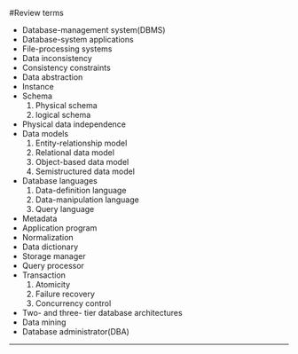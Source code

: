 #Review terms

- Database-management system(DBMS)
- Database-system applications
- File-processing systems
- Data inconsistency
- Consistency constraints
- Data abstraction
- Instance
- Schema
    1. Physical schema
    2. logical schema
- Physical data independence
- Data models
    1. Entity-relationship model
    2. Relational data model
    3. Object-based data model
    4. Semistructured data model
- Database languages
    1. Data-definition language
    2. Data-manipulation language
    3. Query language
- Metadata
- Application program
- Normalization
- Data dictionary
- Storage manager
- Query processor
- Transaction
    1. Atomicity
    2. Failure recovery
    3. Concurrency control
- Two- and three- tier database architectures
- Data mining
- Database administrator(DBA)


---


